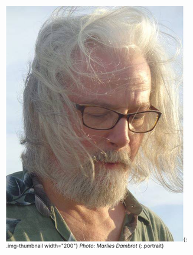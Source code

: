 ![photo of Dana](/img/portrait.jpg){: .img-thumbnail width="200"}
<cite>Photo: *Marlies Dambrot*</cite>
{:.portrait}
